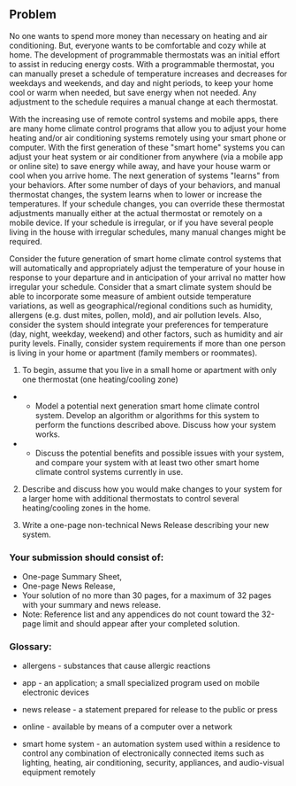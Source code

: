 ## Problem	 
 	
No one wants to spend more money than necessary on heating and air conditioning. But, everyone wants to be comfortable and cozy while at home. The development of programmable thermostats was an initial effort to assist in reducing energy costs. With a programmable thermostat, you can manually preset a schedule of temperature increases and decreases for weekdays and weekends, and day and night periods, to keep your home cool or warm when needed, but save energy when not needed. Any adjustment to the schedule requires a manual change at each thermostat. 

With the increasing use of remote control systems and mobile apps, there are many home climate control programs that allow you to adjust your home heating and/or air conditioning systems remotely using your smart phone or computer. With the first generation of these "smart home" systems you can adjust your heat system or air conditioner from anywhere (via a mobile app or online site) to save energy while away, and have your house warm or cool when you arrive home. The next generation of systems "learns" from your behaviors. After some number of days of your behaviors, and manual thermostat changes, the system learns when to lower or increase the temperatures. If your schedule changes, you can override these thermostat adjustments manually either at the actual thermostat or remotely on a mobile device. If your schedule is irregular, or if you have several people living in the house with irregular schedules, many manual changes might be required. 

Consider the future generation of smart home climate control systems that will automatically and appropriately adjust the temperature of your house in response to your departure and in anticipation of your arrival no matter how irregular your schedule. Consider that a smart climate system should be able to incorporate some measure of ambient outside temperature variations, as well as geographical/regional conditions such as humidity, allergens (e.g. dust mites, pollen, mold), and air pollution levels. Also, consider the system should integrate your preferences for temperature (day, night, weekday, weekend) and other factors, such as humidity and air purity levels. Finally, consider system requirements if more than one person is living in your home or apartment (family members or roommates). 

1. To begin, assume that you live in a small home or apartment with only one thermostat (one heating/cooling zone)

 * * Model a potential next generation smart home climate control system. Develop an algorithm or algorithms for this system to perform the functions described above. Discuss how your system works.

 * * Discuss the potential benefits and possible issues with your system, and compare your system with at least two other smart home climate control systems currently in use.

2. Describe and discuss how you would make changes to your system for a larger home with additional thermostats to control several heating/cooling zones in the home. 

3. Write a one-page non-technical News Release describing your new system. 

### Your submission should consist of:

 * One-page Summary Sheet,
 * One-page News Release,
 * Your solution of no more than 30 pages, for a maximum of 32 pages with your summary and news release.
 * Note: Reference list and any appendices do not count toward the 32-page limit and should appear after your completed solution.

### Glossary:

* allergens - substances that cause allergic reactions

* app - an application; a small specialized program used on mobile electronic devices

* news release - a statement prepared for release to the public or press

* online - available by means of a computer over a network

* smart home system - an automation system used within a residence to control any combination of electronically connected items such as lighting, heating, air conditioning, security, appliances, and audio-visual equipment remotely
